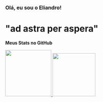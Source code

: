 ### Olá, eu sou o Eliandro!
# "ad astra per aspera"
<!-- <img align="right" alt="iie" src="https://image.myanimelist.net/ui/5LYzTBVoS196gvYvw3zjwH5VMdseIq7WHnspCT3xSs4"> -->
<!-- - 😁 Linguagens que eu conheço: 

<img height="25em" src="https://img.shields.io/badge/Python-3776AB?style=for-the-badge&logo=python&logoColor=white"/>  <img height="25em" src="https://img.shields.io/badge/JavaScript-323330?style=for-the-badge&logo=javascript&logoColor=F7DF1">  <img height="25em" src="https://img.shields.io/badge/HTML5-E34F26?style=for-the-badge&logo=html5&logoColor=white"> -->


__Meus Stats no GitHub__ 
<div>
  <a href="https://github.com/Eliandro-Gomes">
  <img height="145em" src="https://github-readme-stats.vercel.app/api?username=Eliandro-Gomes&show_icons=true&theme=dracula&include_all_commits=true&count_private=true"/>
  <img height="135em" src="https://github-readme-stats.vercel.app/api/top-langs/?username=Eliandro-Gomes&layout=compact&langs_count=7&theme=dracula"/>
</div>  
 
 
</div>
